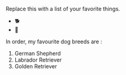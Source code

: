 Replace this with a list of your favorite things.

- 🐕
- 👶

In order, my favourite dog breeds are :
1. German Shepherd
2. Labrador Retriever
3. Golden Retriever
